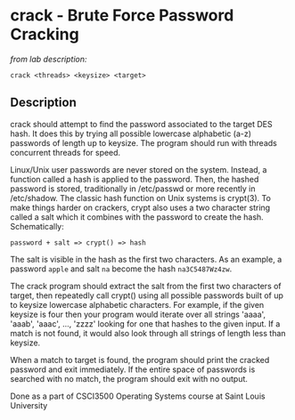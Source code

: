 # crack - Brute Force Password Cracking
*from lab description:*
````
crack <threads> <keysize> <target>
````
## Description
crack should attempt to find the password associated to the target DES hash. It does this by trying all possible lowercase alphabetic (a-z) passwords of length up to keysize. The program should run with threads concurrent threads for speed.

Linux/Unix user passwords are never stored on the system. Instead, a function called a hash is applied to the password. Then, the hashed password is stored, traditionally in /etc/passwd or more recently in /etc/shadow. The classic hash function on Unix systems is crypt(3). To make things harder on crackers, crypt also uses a two character string called a salt which it combines with the password to create the hash. Schematically:

````
password + salt => crypt() => hash
````

The salt is visible in the hash as the first two characters. As an example, a password ````apple```` and salt ````na```` become the hash ````na3C5487Wz4zw````.

The crack program should extract the salt from the first two characters of target, then repeatedly call crypt() using all possible passwords built of up to keysize lowercase alphabetic characters. For example, if the given keysize is four then your program would iterate over all strings 'aaaa', 'aaab', 'aaac', ..., 'zzzz' looking for one that hashes to the given input. If a match is not found, it would also look through all strings of length less than keysize.

When a match to target is found, the program should print the cracked password and exit immediately. If the entire space of passwords is searched with no match, the program should exit with no output.

Done as a part of CSCI3500 Operating Systems course at Saint Louis University

